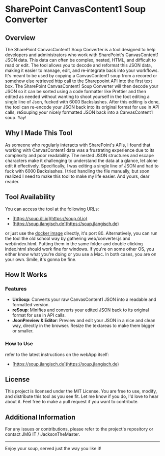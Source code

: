 # SharePoint CanvasContent1 Soup Converter

## Overview

The SharePoint CanvasContent1 Soup Converter is a tool designed to help developers and administrators who work with SharePoint's CanvasContent1 JSON data. This data can often be complex, nested, HTML, and difficult to read or edit. The tool allows you to decode and reformat this JSON data, making it easier to manage, edit, and re-integrate back into your workflows. It's meant to be used by copying a CanvasContent1 soup from a recored or somehow else retrieved http call to the Sharepooint API into the first text box. The SharePoint CanvasContent1 Soup Converter will then decode your JSON so it can be sorted using a code formatter like Prettier and then edited as needed without wanting to shoot yourself in the foot editing a single line of Json, fucked with 6000 Backslashes. After this editing is done, the tool can re-encode your JSON back into its original format for use in API calls, reSouping your nicely formatted JSON back into a CanvasContent1 soup. Yay!

## Why I Made This Tool

As someone who regularly interacts with SharePoint's APIs, I found that working with CanvasContent1 data was a frustrating experience due to its complexity and poor readability. The nested JSON structures and escape characters make it challenging to understand the data at a glance, let alone edit it effectively. Specifically, I was editing a single line of JSON and had to fuck with 6000 Backslashes. I tried handling the file manually, but soon realized I need to make this tool to make my life easier. And yours, dear reader.

## Tool Availability

You can access the tool at the following URLs:
- [https://soup.öl.io](https://soup.öl.io)
- [https://soup.jlangisch.de](https://soup.jlangisch.de)

or just use the [docker image](https://hub.docker.com/r/jmgitde/canvascontent1unfucker) directly, it's port 80.
Alternatively, you can run the tool the old school way by gathering web/converter.js and web/index.html. Putting them in the same folder and double clicking index.html should work fine for windows. If you're on some other OS, you either know what you're doing or you use a Mac. In both cases, you are on your own. Smile, it's gonna be fine.
## How It Works

### Features
- **UnSoup**: Converts your raw CanvasContent1 JSON into a readable and formatted version.
- **reSoup**: Minifies and converts your edited JSON back to its original format for use in API calls.
- **JsonPreview & Editor**: Preview and edit your JSON in a nice and clean way, directly in the browser. Resize the textareas to make them bigger or smaller.

### How to Use
refer to the latest instructions on the webApp itself:
- [https://soup.jlangisch.de](https://soup.jlangisch.de)

## License

This project is licensed under the MIT License. You are free to use, modify, and distribute this tool as you see fit. Let me know if you do, I'd love to hear about it. Feel free to make a pull request if you want to contribute.

## Additional Information

For any issues or contributions, please refer to the project's repository or contact JMG IT / JacksonTheMaster.

---

Enjoy your soup, served just the way you like it!
